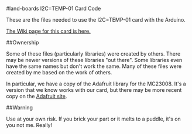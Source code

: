#land-boards I2C=TEMP-01 Card Code

These are the files needed to use the I2C=TEMP-01 card with the Arduino.

[The Wiki page for this card is here.](http://land-boards.com/blwiki/index.php?title=I2C=TEMP-01)

##Ownership

Some of these files (particularly libraries) were created by others. There may be newer versions of these libraries "out there". Some libraries even have the same names but don't work the same. Many of these files were created by me based on the work of others.

In particular, we have a copy of the Adafruit library for the MC23008. It's a version that we know works with our card, but there may be more recent copy on the [Adafruit site](https://github.com/adafruit/Adafruit-MCP23008-library).

##Warning

Use at your own risk. If you brick your part or it melts to a puddle, it's on you not me. Really!
